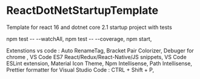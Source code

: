 # ReactDotNetStartupTemplate
Template for react 16 and dotnet core 2.1 startup project with tests

npm test -- --watchAll,
npm test -- --coverage,
npm start,


Extenstions vs code :
Auto RenameTag,
Bracket Pair Colorizer,
Debuger for chrome ,
VS Code ES7 React/Redux/React-Native/JS snippets,
VS Code ESLint extension,
Material Icon Theme,
Npm Intellisense,
Path Intellisense,
Prettier formatter for Visual Studio Code : CTRL + Shift + P,
